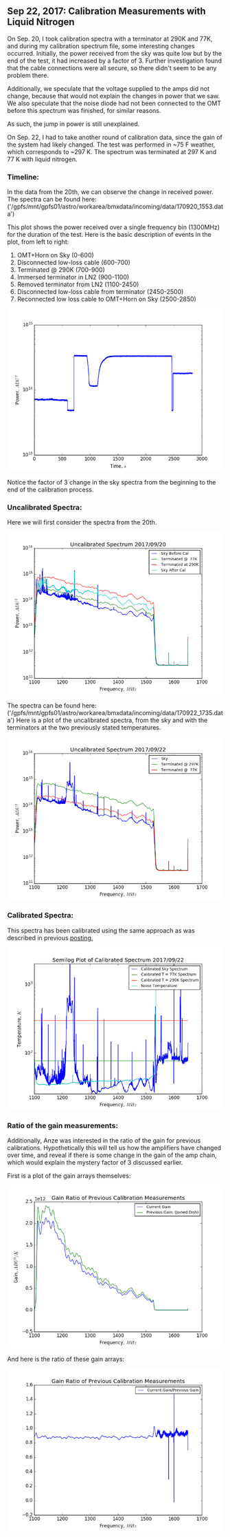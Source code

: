 ## Sep 22, 2017: Calibration Measurements with Liquid Nitrogen

On Sep. 20, I took calibration spectra with a terminator at 290K and 77K, and
during my calibration spectrum file, some interesting changes
occurred. Initially, the power received from the sky was quite low but by the
end of the test, it had increased by a factor of 3. Further investigation found
that the cable connections were all secure, so there didn't seem to be any
problem there. 

Additionally, we speculate that the voltage supplied to the
amps did not change, because that would not explain the changes in power that we
saw. We also speculate that the noise diode had not been connected to the OMT
before this spectrum was finished, for similar reasons. 

As such, the jump in power is still
unexplained.

On Sep. 22, I had to take another round of calibration data, since the gain of
the system had likely changed. The test was performed in ~75 F weather, which
corresponds to ~297 K. The spectrum was terminated at 297 K and 77 K with liquid
nitrogen. 

### Timeline:

In the data from the 20th, we can observe the change in received power. The
spectra can be found here:  ('/gpfs/mnt/gpfs01/astro/workarea/bmxdata/incoming/data/170920_1553.data')

This plot shows the power received over a single frequency bin (1300MHz) for the duration
of the test. Here is the basic description of events in the plot, from left to
right:

1) OMT+Horn on Sky (0-600)
2) Disconnected low-loss cable (600-700)
3) Terminated @ 290K (700-900)
4) Immersed terminator in LN2 (900-1100)
5) Removed terminator from LN2 (1100-2450)
6) Disconnected low-loss cable from terminator (2450-2500)
7) Reconnected low loss cable to OMT+Horn on Sky (2500-2850)

![timeline](timeline.png)

Notice the factor of 3 change in the sky spectra from the beginning to the end
of the calibration process. 
 
### Uncalibrated Spectra:

Here we will first consider the spectra from the 20th.

![0920](0920raw.png)

The spectra can be found here: ('/gpfs/mnt/gpfs01/astro/workarea/bmxdata/incoming/data/170922_1735.data')
Here is a plot of the uncalibrated spectra, from the sky and with the
terminators at the two previously stated temperatures.

![raw](rawspec.png)

### Calibrated Spectra:

This spectra has been calibrated using the same approach as was described in
previous [posting.](../20170906_sans_RFI_calibrated_spectrum/index.md)

![log](calspec_log.png)

### Ratio of the gain measurements:

Additionally, Anze was interested in the ratio of the gain for previous
calibrations. Hypothetically this will tell us how the amplifiers have changed
over time, and reveal if there is some change in the gain of the amp chain,
which would explain the mystery factor of 3 discussed earlier.

First is a plot of the gain arrays themselves:

![gain](gain.png)

And here is the ratio of these gain arrays:

![ratio](gainratio.png)

